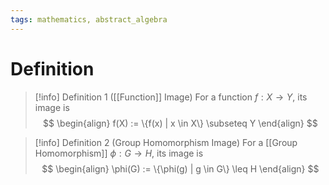```yaml
---
tags: mathematics, abstract_algebra
---
```


# Definition

> [!info] Definition 1 ([[Function]] Image)
> For a function $f: X \rightarrow Y$, its image is
> $$
> \begin{align}
> f(X) := \{f(x) | x \in X\} \subseteq Y
> \end{align}
> $$

> [!info] Definition 2 (Group Homomorphism Image)
> For a [[Group Homomorphism]] $\phi: G \rightarrow H$, its image is
> $$
> \begin{align}
> \phi(G) := \{\phi(g) | g \in G\} \leq H
> \end{align}
> $$